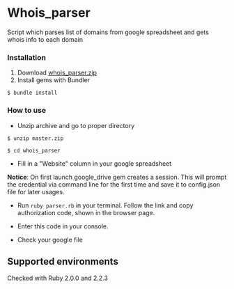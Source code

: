 # Whois_parser
Script which parses list of domains from google spreadsheet and gets whois info to each domain
### Installation
1. Download [whois_parser.zip](https://github.com/andyvesel/whois_parser/archive/master.zip)
2. Install gems with Bundler
```
$ bundle install
```
### How to use
- Unzip archive and go to proper directory
```
$ unzip master.zip
```
```
$ cd whois_parser
```
- Fill in a "Website" column in your google spreadsheet

**Notice**: On first launch google_drive gem creates a session. 
This will prompt the credential via command line for the first time and save it to config.json file for later usages.

- Run `ruby parser.rb` in your terminal. Follow the link and copy authorization code, shown in the browser page. 

- Enter this code in your console.

- Check your google file

## Supported environments
Checked with Ruby 2.0.0 and 2.2.3